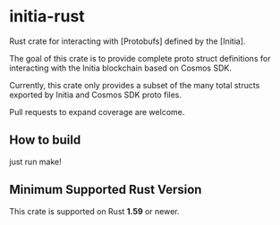 # initia-rust

Rust crate for interacting with [Protobufs] defined by the [Initia].

The goal of this crate is to provide complete proto struct definitions for interacting
with the Initia blockchain based on Cosmos SDK.

Currently, this crate only provides a subset of the many total structs exported by
Initia and Cosmos SDK proto files.

Pull requests to expand coverage are welcome.

## How to build
just run make!

## Minimum Supported Rust Version

This crate is supported on Rust **1.59** or newer.
